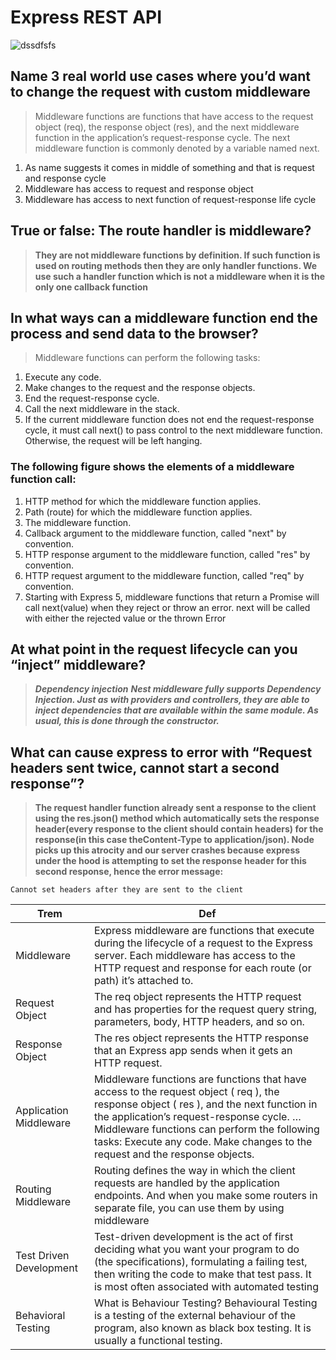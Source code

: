 # Express REST API
![dssdfsfs](https://www.coreycleary.me/_next/static/media/Express-REST-API-Struc.aa7ecaa0c41dbb7344c70665a5f5e259.png)

## Name 3 real world use cases where you’d want to change the request with custom middleware

> Middleware functions are functions that have access to the request object (req), the response object (res), and the next middleware function in the application’s request-response cycle. The next middleware function is commonly denoted by a variable named next.

1. As name suggests it comes in middle of something and that is request and response cycle
2. Middleware has access to request and response object
3. Middleware has access to next function of request-response life cycle

## True or false: The route handler is middleware?

> **They are not middleware functions by definition. If such function is used on routing methods then they are only handler functions. We use such a handler function which is not a middleware when it is the only one callback function**

## In what ways can a middleware function end the process and send data to the browser?
> Middleware functions can perform the following tasks:

1. Execute any code.
2. Make changes to the request and the response objects.
3. End the request-response cycle.
4. Call the next middleware in the stack.
5. If the current middleware function does not end the request-response cycle, it must call next() to pass control to the next middleware function. Otherwise, the request will be left hanging.

### The following figure shows the elements of a middleware function call:

1. HTTP method for which the middleware function applies.
2. Path (route) for which the middleware function applies.
3. The middleware function.
4. Callback argument to the middleware function, called "next" by convention.
5. HTTP response argument to the middleware function, called "res" by convention.
6. HTTP request argument to the middleware function, called "req" by convention.
7. Starting with Express 5, middleware functions that return a Promise will call next(value) when they reject or throw an error. next will be called with either the rejected value or the thrown Error



## At what point in the request lifecycle can you “inject” middleware?

> ***Dependency injection***
> ***Nest middleware fully supports Dependency Injection. Just as with providers and controllers, they are able to inject dependencies that are available within the same module. As usual, this is done through the constructor.***

## What can cause express to error with “Request headers sent twice, cannot start a second response”?

> **The request handler function already sent a response to the client using the res.json() method which automatically sets the response header(every response to the client should contain headers) for the response(in this case theContent-Type to application/json). Node picks up this atrocity and our server crashes because express under the hood is attempting to set the response header for this second response, hence the error message:**

`Cannot set headers after they are sent to the client`


Trem | Def 
---|-------------
Middleware| Express middleware are functions that execute during the lifecycle of a request to the Express server. Each middleware has access to the HTTP request and response for each route (or path) it’s attached to.
Request Object | The req object represents the HTTP request and has properties for the request query string, parameters, body, HTTP headers, and so on.
Response Object | The res object represents the HTTP response that an Express app sends when it gets an HTTP request.
Application Middleware | Middleware functions are functions that have access to the request object ( req ), the response object ( res ), and the next function in the application’s request-response cycle. … Middleware functions can perform the following tasks: Execute any code. Make changes to the request and the response objects.
Routing Middleware | Routing defines the way in which the client requests are handled by the application endpoints. And when you make some routers in separate file, you can use them by using middleware
Test Driven Development | Test-driven development is the act of first deciding what you want your program to do (the specifications), formulating a failing test, then writing the code to make that test pass. It is most often associated with automated testing
Behavioral Testing| What is Behaviour Testing? Behavioural Testing is a testing of the external behaviour of the program, also known as black box testing. It is usually a functional testing.
